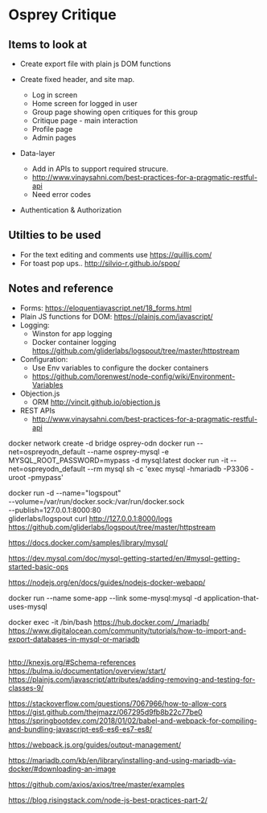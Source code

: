 # Osprey Critique

## Items to look at

- Create export file with plain js DOM functions
- Create fixed header, and site map.
	- Log in screen
	- Home screen for logged in user
	- Group page showing open critiques for this group
	- Critique page - main interaction
	- Profile page
	- Admin pages

- Data-layer 
  - Add in APIs to support required strucure.
  - http://www.vinaysahni.com/best-practices-for-a-pragmatic-restful-api
  - Need error codes

- Authentication & Authorization

## Utilties to be used

- For the text editing and comments use https://quilljs.com/
- For toast pop ups.. http://silvio-r.github.io/spop/

## Notes and reference

- Forms:  https://eloquentjavascript.net/18_forms.html
- Plain JS functions for DOM:  https://plainjs.com/javascript/
- Logging:
   - Winston for app logging
   - Docker container logging https://github.com/gliderlabs/logspout/tree/master/httpstream
- Configuration:
	- Use Env variables to configure the docker containers
	- https://github.com/lorenwest/node-config/wiki/Environment-Variables
- Objection.js
	- ORM http://vincit.github.io/objection.js
- REST APIs
    - http://www.vinaysahni.com/best-practices-for-a-pragmatic-restful-api



docker network create -d bridge osprey-odn
docker run --net=ospreyodn_default --name osprey-mysql -e MYSQL_ROOT_PASSWORD=mypass -d mysql:latest
docker run -it --net=ospreyodn_default  --rm mysql sh -c 'exec mysql -hmariadb -P3306 -uroot -pmypass'

docker run -d --name="logspout" \
	--volume=/var/run/docker.sock:/var/run/docker.sock \
	--publish=127.0.0.1:8000:80 \
	gliderlabs/logspout
    curl http://127.0.0.1:8000/logs
    https://github.com/gliderlabs/logspout/tree/master/httpstream

https://docs.docker.com/samples/library/mysql/


https://dev.mysql.com/doc/mysql-getting-started/en/#mysql-getting-started-basic-ops

https://nodejs.org/en/docs/guides/nodejs-docker-webapp/

docker run --name some-app --link some-mysql:mysql -d application-that-uses-mysql

docker exec -it <container id> /bin/bash
https://hub.docker.com/_/mariadb/
https://www.digitalocean.com/community/tutorials/how-to-import-and-export-databases-in-mysql-or-mariadb
##
http://knexjs.org/#Schema-references
https://bulma.io/documentation/overview/start/
https://plainjs.com/javascript/attributes/adding-removing-and-testing-for-classes-9/

https://stackoverflow.com/questions/7067966/how-to-allow-cors
https://gist.github.com/thejmazz/067295d9fb8b22c77be0
https://springbootdev.com/2018/01/02/babel-and-webpack-for-compiling-and-bundling-javascript-es6-es6-es7-es8/

https://webpack.js.org/guides/output-management/

https://mariadb.com/kb/en/library/installing-and-using-mariadb-via-docker/#downloading-an-image

https://github.com/axios/axios/tree/master/examples

https://blog.risingstack.com/node-js-best-practices-part-2/